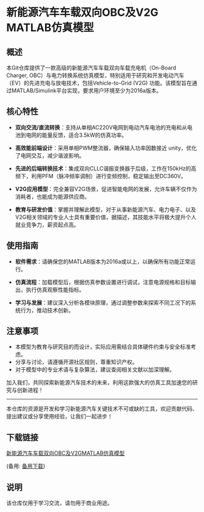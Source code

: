 # 新能源汽车车载双向OBC及V2G MATLAB仿真模型

## 概述

本Git仓库提供了一款高级的新能源汽车车载双向车载充电机（On-Board Charger, OBC）与电力转换系统仿真模型，特别适用于研究和开发电动汽车（EV）的先进充电与放电技术，包括Vehicle-to-Grid (V2G) 功能。该模型旨在通过MATLAB/Simulink平台实现，要求用户环境至少为2016a版本。

## 核心特性

- **双向交流/直流转换**：支持从单相AC220V电网到电动汽车电池的充电和从电池到电网的能量反馈，适合3.5kW的仿真功率。
  
- **高效能前端设计**：采用单相PWM整流器，确保输入功率因数接近 unity，优化了电网交互，减少谐波影响。

- **先进的后端转换技术**：集成双向CLLC谐振变换器于后级，工作在150kHz的高频下，利用PFM（脉冲频率调制）进行变频控制，稳定输出至DC360V。

- **V2G应用模型**：完全兼容V2G场景，促进智能电网的发展，允许车辆不仅作为消耗者，也能成为能源供应商。

- **教育与研发价值**：掌握并理解此模型，对于从事新能源汽车、电力电子、以及V2G相关领域的专业人士具有重要价值，据描述，其技能水平将极大提升个人就业竞争力，薪资起点高。

## 使用指南

- **软件需求**：请确保您的MATLAB版本为2016a或以上，以确保所有功能正常运行。
  
- **仿真流程**：加载模型后，根据仿真参数设置进行调试，注意电源规格和目标输出，执行仿真观察性能指标。
  
- **学习与发展**：建议深入分析各模块原理，通过调整参数来探索不同工况下的系统行为，推动技术创新。

## 注意事项

- 本模型为教育与研究目的而设计，实际应用需结合具体硬件约束与安全标准考虑。
- 分享与讨论，请遵循开源社区规则，尊重知识产权。
- 对于模型中的专业术语与复杂算法，建议查阅相关文献以加深理解。

加入我们，共同探索新能源汽车技术的未来，利用这款强大的仿真工具加速您的研究与创新进程！

--- 

本仓库的资源是开发和学习新能源汽车关键技术不可或缺的工具，欢迎贡献代码、提出建议或分享使用经验，让我们一起进步！

## 下载链接
[新能源汽车车载双向OBC及V2GMATLAB仿真模型](https://pan.quark.cn/s/f8f5e69e4a00) 

(备用: [备用下载](https://pan.baidu.com/s/1JqQQLPWUDaKm0nCQtEWM-Q?pwd=1234))

## 说明

该仓库仅用于学习交流，请勿用于商业用途。
